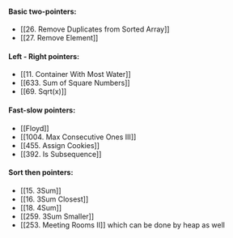 
#### Basic two-pointers:
- [[26. Remove Duplicates from Sorted Array]]
- [[27. Remove Element]]

#### Left - Right pointers:
- [[11. Container With Most Water]]
- [[633. Sum of Square Numbers]]
- [[69. Sqrt(x)]]

#### Fast-slow pointers:
- [[Floyd]]
- [[1004. Max Consecutive Ones III]]
- [[455. Assign Cookies]]
- [[392. Is Subsequence]]

#### Sort then pointers:
- [[15. 3Sum]]
- [[16. 3Sum Closest]]
- [[18. 4Sum]]
- [[259. 3Sum Smaller]]
- [[253. Meeting Rooms II]] which can be done by heap as well


